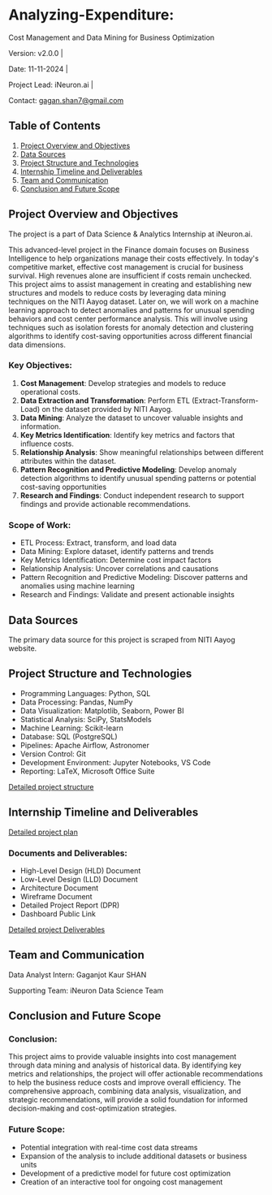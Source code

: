 # Analyzing-Expenditure: 

Cost Management and Data Mining for Business Optimization


Version: v2.0.0 | 

Date: 11-11-2024 | 

Project Lead: iNeuron.ai | 

Contact: gagan.shan7@gmail.com

## Table of Contents

1. [Project Overview and Objectives](#project-overview-and-objectives)
2. [Data Sources](#data-sources)
3. [Project Structure and Technologies](#project-structure-and-technologies)
4. [Internship Timeline and Deliverables](#internship-timeline-and-deliverables)
5. [Team and Communication](#team-and-communication)
6. [Conclusion and Future Scope](#conclusion-and-future-scope)

## Project Overview and Objectives

The project is a part of Data Science & Analytics Internship at iNeuron.ai.

This advanced-level project in the Finance domain focuses on Business Intelligence to help organizations manage their costs effectively.
In today's competitive market, effective cost management is crucial for business survival. High revenues alone are insufficient if costs remain unchecked.
This project aims to assist management in creating and establishing new structures and models to reduce costs by leveraging data mining techniques on the NITI Aayog dataset. Later on, we will work on a machine learning approach to detect anomalies and patterns for unusual spending behaviors and cost center performance analysis. This will involve using techniques such as isolation forests for anomaly detection and clustering algorithms to identify cost-saving opportunities across different financial data dimensions.

### Key Objectives:
1. **Cost Management**: Develop strategies and models to reduce operational costs.
2. **Data Extraction and Transformation**: Perform ETL (Extract-Transform-Load) on the dataset provided by NITI Aayog.
3. **Data Mining**: Analyze the dataset to uncover valuable insights and information.
4. **Key Metrics Identification**: Identify key metrics and factors that influence costs.
5. **Relationship Analysis**: Show meaningful relationships between different attributes within the dataset.
6. **Pattern Recognition and Predictive Modeling**: Develop anomaly detection algorithms to identify unusual spending patterns or potential cost-saving opportunities
7. **Research and Findings**: Conduct independent research to support findings and provide actionable recommendations.

### Scope of Work:
- ETL Process: Extract, transform, and load data
- Data Mining: Explore dataset, identify patterns and trends
- Key Metrics Identification: Determine cost impact factors
- Relationship Analysis: Uncover correlations and causations
- Pattern Recognition and Predictive Modeling: Discover patterns and anomalies using machine learning
- Research and Findings: Validate and present actionable insights

## Data Sources

The primary data source for this project is scraped from NITI Aayog website.


## Project Structure and Technologies

- Programming Languages: Python, SQL
- Data Processing: Pandas, NumPy
- Data Visualization: Matplotlib, Seaborn, Power BI
- Statistical Analysis: SciPy, StatsModels
- Machine Learning: Scikit-learn
- Database: SQL (PostgreSQL)
- Pipelines: Apache Airflow, Astronomer
- Version Control: Git
- Development Environment: Jupyter Notebooks, VS Code
- Reporting: LaTeX, Microsoft Office Suite

[Detailed project structure](Project-Structure.md)

## Internship Timeline and Deliverables

[Detailed project plan](Project-Timeline.md)

### Documents and Deliverables:
- High-Level Design (HLD) Document
- Low-Level Design (LLD) Document
- Architecture Document
- Wireframe Document
- Detailed Project Report (DPR)
- Dashboard Public Link

[Detailed project Deliverables](Documents-Deliverables)


## Team and Communication

Data Analyst Intern: Gaganjot Kaur SHAN

Supporting Team: iNeuron Data Science Team


## Conclusion and Future Scope

### Conclusion:
This project aims to provide valuable insights into cost management through data mining and analysis of historical data. By identifying key metrics and relationships, the project will offer actionable recommendations to help the business reduce costs and improve overall efficiency. The comprehensive approach, combining data analysis, visualization, and strategic recommendations, will provide a solid foundation for informed decision-making and cost-optimization strategies.

### Future Scope:
- Potential integration with real-time cost data streams
- Expansion of the analysis to include additional datasets or business units
- Development of a predictive model for future cost optimization
- Creation of an interactive tool for ongoing cost management
